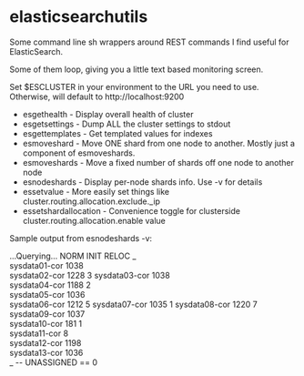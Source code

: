 # elasticsearchutils

Some command line sh wrappers around REST commands I find useful for ElasticSearch.

Some of them loop, giving you a little text based monitoring screen.

Set $ESCLUSTER in your environment to the URL you need to use.
Otherwise, will default to http://localhost:9200

* esgethealth - Display overall health of cluster
* esgetsettings - Dump ALL the cluster settings to stdout
* esgettemplates - Get templated values for indexes
* esmoveshard - Move ONE shard from one node to another. Mostly just a component of esmoveshards.
* esmoveshards - Move a fixed number of shards off one node to another node
* esnodeshards - Display per-node shards info. Use -v for details
* essetvalue - More easily set things like cluster.routing.allocation.exclude._ip 
* essetshardallocation - Convenience toggle for clusterside cluster.routing.allocation.enable value


Sample output from esnodeshards -v:

   ...Querying...     NORM  INIT RELOC
  _     
       sysdata01-cor  1038            
       sysdata02-cor  1228           3
       sysdata03-cor  1038            
       sysdata04-cor  1188     2     
       sysdata05-cor  1036            
       sysdata06-cor  1212           5
       sysdata07-cor  1035           1
       sysdata08-cor  1220           7
       sysdata09-cor  1037            
       sysdata10-cor   181     1      
       sysdata11-cor     8            
       sysdata12-cor  1198            
       sysdata13-cor  1036            
  _ 
  -- UNASSIGNED == 0
